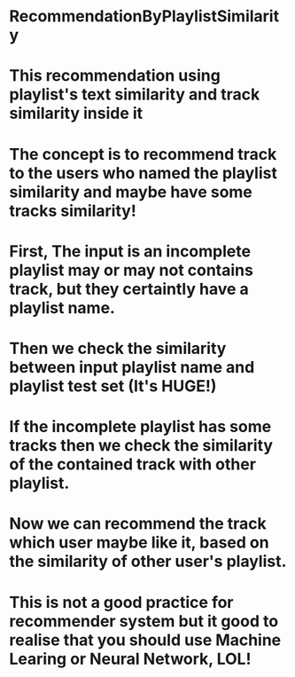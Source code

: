 # RecommendationByPlaylistSimilarity

# This recommendation using playlist's text similarity and track similarity inside it
# The concept is to recommend track to the users who named the playlist similarity and maybe have some tracks similarity!

# First, The input is an incomplete playlist may or may not contains track, but they certaintly have a playlist name.
# Then we check the similarity between input playlist name and playlist test set (It's HUGE!)
# If the incomplete playlist has some tracks then we check the similarity of the contained track with other playlist.
# Now we can recommend the track which user maybe like it, based on the similarity of other user's playlist.

# This is not a good practice for recommender system but it good to realise that you should use Machine Learing or Neural Network, LOL!
